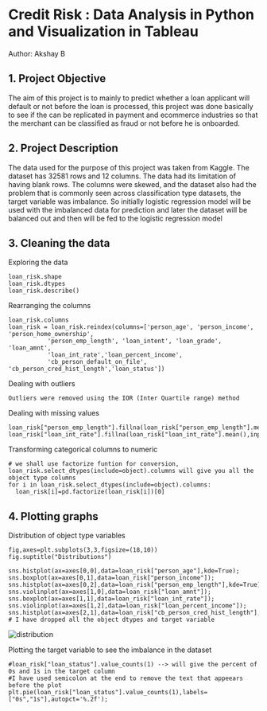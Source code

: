 # **Credit Risk : Data Analysis in Python and Visualization in Tableau**
Author: Akshay B

## 1. Project Objective
The aim of this project is to mainly to predict whether a loan applicant will default or not before the loan is processed, this project was done basically to see if the
can be replicated in payment and ecommerce industries so that the merchant can be classified as fraud or not before he is onboarded. 

## 2. Project Description
The data used for the purpose of this project was taken from Kaggle. The dataset has 32581 rows and 12 columns. The data had its limitation of having blank rows. 
The columns were skewed, and the dataset also had the problem that is commonly seen across classification type datasets, the target variable was imbalance. So initially 
logistic regression model will be used with the imbalanced data for prediction and later the dataset will be balanced out and then will be fed to the logistic regression model

## 3. Cleaning the data

Exploring the data 
```
loan_risk.shape
loan_risk.dtypes
loan_risk.describe()
```
Rearranging the columns
```
loan_risk.columns
loan_risk = loan_risk.reindex(columns=['person_age', 'person_income', 'person_home_ownership',
           'person_emp_length', 'loan_intent', 'loan_grade', 'loan_amnt',
           'loan_int_rate','loan_percent_income',
           'cb_person_default_on_file', 'cb_person_cred_hist_length','loan_status'])
```
Dealing with outliers

`Outliers were removed using the IOR (Inter Quartile range) method`

Dealing with missing values
```
loan_risk["person_emp_length"].fillna(loan_risk["person_emp_length"].mean(),inplace=True)
loan_risk["loan_int_rate"].fillna(loan_risk["loan_int_rate"].mean(),inplace=True)
```

Transforming categorical columns to numeric
```
# we shall use factorize funtion for conversion, loan_risk.select_dtypes(include=object).columns will give you all the object type columns
for i in loan_risk.select_dtypes(include=object).columns:
  loan_risk[i]=pd.factorize(loan_risk[i])[0]
```
## 4. Plotting graphs

Distribution of object type variables
```
fig,axes=plt.subplots(3,3,figsize=(18,10))
fig.suptitle("Distributions")
         
sns.histplot(ax=axes[0,0],data=loan_risk["person_age"],kde=True);
sns.boxplot(ax=axes[0,1],data=loan_risk["person_income"]);
sns.histplot(ax=axes[0,2],data=loan_risk["person_emp_length"],kde=True);
sns.violinplot(ax=axes[1,0],data=loan_risk["loan_amnt"]);
sns.boxplot(ax=axes[1,1],data=loan_risk["loan_int_rate"]);
sns.violinplot(ax=axes[1,2],data=loan_risk["loan_percent_income"]);
sns.histplot(ax=axes[2,1],data=loan_risk["cb_person_cred_hist_length"],kde=True);
# I have dropped all the object dtypes and target variable
```
![distribution](https://user-images.githubusercontent.com/86428423/173227682-9f542df2-4b19-46e1-aa4a-2ea2481df468.png)

Plotting the target variable to see the imbalance in the dataset
```
#loan_risk["loan_status"].value_counts(1) --> will give the percent of 0s and 1s in the target column
#I have used semicolon at the end to remove the text that appeears before the plot
plt.pie(loan_risk["loan_status"].value_counts(1),labels=["0s","1s"],autopct='%.2f');
```
